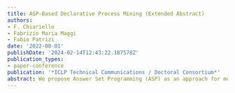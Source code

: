 ```yaml
---
title: ASP-Based Declarative Process Mining (Extended Abstract)
authors:
- F. Chiariello
- Fabrizio Maria Maggi
- Fabio Patrizi
date: '2022-08-01'
publishDate: '2024-02-14T12:43:22.187578Z'
publication_types:
- paper-conference
publication: '*ICLP Technical Communications / Doctoral Consortium*'
abstract: We propose Answer Set Programming (ASP) as an approach for modeling and solving problems from the area of Declarative Process Mining (DPM). We consider here three classical problems, namely, Log Generation, Conformance Checking, and Query Checking. These problems are addressed from both a control-flow and a data-aware perspective. The approach is based on the representation of process specifications as (finite-state) automata. Since these are strictly more expressive than the de facto DPM standard specification language DECLARE, more general specifications than those typical of DPM can be handled, such as formulas in linear-time temporal logic over finite traces. 
---
```

